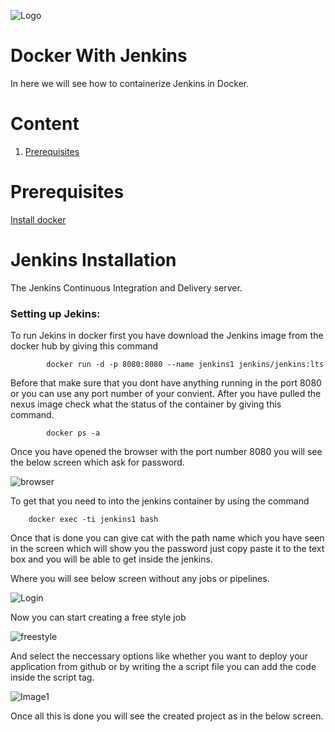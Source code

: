 ![Logo](https://github.com/TharaniRajan/Jenkins-Docker/blob/master/docs/GeppettoIcon.png?raw=true"Logo")

# Docker With Jenkins<br/>
   In here we will see how to containerize Jenkins in Docker.

# Content
1. [Prerequisites](#prerequisites)

# Prerequisites<br/> 
  [Install docker](https://docs.docker.com/install/)
  
# Jenkins Installation
  The Jenkins Continuous Integration and Delivery server.
  
  ### Setting up Jekins:<br/>
   To run Jekins in docker first you have download the Jenkins image from the docker hub by giving this command
   
            docker run -d -p 8080:8080 --name jenkins1 jenkins/jenkins:lts
            
   Before that make sure that you dont have anything running in the port 8080 or you can use any port number of your convient.
 After you have pulled the nexus image check what the status of the container by giving this command.
 
            docker ps -a
            
Once you have opened the browser with the port number 8080 you will see the below screen which ask for password.

   ![browser](https://github.com/TharaniRajan/Jenkins-Docker/blob/master/docs/Selection_066.png?raw=true"browser")

To get that you need to into the jenkins container by using the command

        docker exec -ti jenkins1 bash
        
Once that is done you can give cat with the path name which you have seen in the screen which will show you the password just copy paste it to the text box and you will be able to get inside the jenkins.

  Where you will see below screen without any jobs or pipelines.
  
  ![Login](https://github.com/TharaniRajan/Jenkins-Docker/blob/master/docs/Selection_067.png?raw=true"Login")
  
  Now you can start creating a free style job 
  
  ![freestyle](https://github.com/TharaniRajan/Jenkins-Docker/blob/master/docs/Selection_068.png?raw=true"freestyle")
  
  And select the neccessary options like whether you want to deploy your application from github or by writing the a script file you can add the code inside the script tag.
  
  ![Image1](https://github.com/TharaniRajan/Jenkins-Docker/blob/master/docs/Selection_069.png?raw=true"Image1")
  
  Once all this is done you will see the created project as in the below screen.

